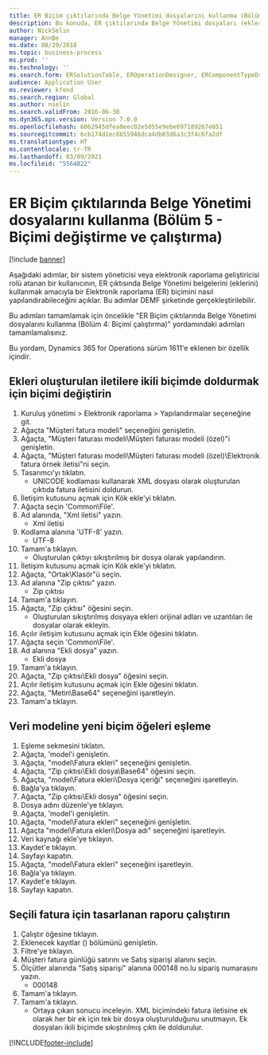 ```yaml
---
title: ER Biçim çıktılarında Belge Yönetimi dosyalarını kullanma (Bölüm 5 - Biçimi değiştirme ve çalıştırma)
description: Bu konuda, ER çıktılarında Belge Yönetimi dosyaları (ekler) kullanmak üzere Elektronik raporlama (ER) biçiminin nasıl yapılandırılacağı açıklanmaktadır. (5. Bölüm)
author: NickSelin
manager: AnnBe
ms.date: 08/29/2018
ms.topic: business-process
ms.prod: ''
ms.technology: ''
ms.search.form: ERSolutionTable, EROperationDesigner, ERComponentTypeDropDialog, ERExpressionDesignerFormula, SysQueryForm
audience: Application User
ms.reviewer: kfend
ms.search.region: Global
ms.author: nselin
ms.search.validFrom: 2016-06-30
ms.dyn365.ops.version: Version 7.0.0
ms.openlocfilehash: 6062945dfea0eec02e5055e9ebe697189267e051
ms.sourcegitcommit: 6cb174d1ec8b55946dca4db03d6a3c3f4c6fa2df
ms.translationtype: HT
ms.contentlocale: tr-TR
ms.lasthandoff: 03/09/2021
ms.locfileid: "5564822"
---
```

# <a name="er-use-document-management-files-in-format-outputs-part-5---modify-and-run-format"></a>ER Biçim çıktılarında Belge Yönetimi dosyalarını kullanma (Bölüm 5 - Biçimi değiştirme ve çalıştırma)

[!include [banner](../../includes/banner.md)]

Aşağıdaki adımlar, bir sistem yöneticisi veya elektronik raporlama geliştiricisi rolü atanan bir kullanıcının, ER çıktısında Belge Yönetimi belgelerini (eklerini) kullanmak amacıyla bir Elektronik raporlama (ER) biçimini nasıl yapılandırabileceğini açıklar. Bu adımlar DEMF şirketinde gerçekleştirilebilir.

Bu adımları tamamlamak için öncelikle "ER Biçim çıktılarında Belge Yönetimi dosyalarını kullanma (Bölüm 4: Biçimi çalıştırma)" yordamındaki adımları tamamlamalısınız.

Bu yordam, Dynamics 365 for Operations sürüm 1611'e eklenen bir özellik içindir.


## <a name="modify-the-format-to-populate-attachments-into-generating-messages-in-binary-format"></a>Ekleri oluşturulan iletilere ikili biçimde doldurmak için biçimi değiştirin
1. Kuruluş yönetimi > Elektronik raporlama > Yapılandırmalar seçeneğine git.
2. Ağaçta "Müşteri fatura modeli" seçeneğini genişletin.
3. Ağaçta, "Müşteri faturası modeli\Müşteri faturası modeli (özel)"i genişletin.
4. Ağaçta, "Müşteri faturası modeli\Müşteri faturası modeli (özel)\Elektronik fatura örnek iletisi"ni seçin.
5. Tasarımcı'yı tıklatın.
    * UNICODE kodlaması kullanarak XML dosyası olarak oluşturulan çıktıda fatura iletisini doldurun.  
6. İletişim kutusunu açmak için Kök ekle'yi tıklatın.
7. Ağaçta seçin 'Common\File'.
8. Ad alanında, "Xml iletisi" yazın.
    * Xml iletisi  
9. Kodlama alanına 'UTF-8' yazın.
    * UTF-8  
10. Tamam'a tıklayın.
    * Oluşturulan çıktıyı sıkıştırılmış bir dosya olarak yapılandırın.  
11. İletişim kutusunu açmak için Kök ekle'yi tıklatın.
12. Ağaçta, "Ortak\Klasör"ü seçin.
13. Ad alanına "Zip çıktısı" yazın.
    * Zip çıktısı  
14. Tamam'a tıklayın.
15. Ağaçta, "Zip çıktısı" öğesini seçin.
    * Oluşturulan sıkıştırılmış dosyaya ekleri orijinal adları ve uzantıları ile dosyalar olarak ekleyin.  
16. Açılır iletişim kutusunu açmak için Ekle öğesini tıklatın.
17. Ağaçta seçin 'Common\File'.
18. Ad alanına "Ekli dosya" yazın.
    * Ekli dosya  
19. Tamam'a tıklayın.
20. Ağaçta, "Zip çıktısı\Ekli dosya" öğesini seçin.
21. Açılır iletişim kutusunu açmak için Ekle öğesini tıklatın.
22. Ağaçta, "Metin\Base64" seçeneğini işaretleyin.
23. Tamam'a tıklayın.

## <a name="map-new-format-elements-to-data-model"></a>Veri modeline yeni biçim öğeleri eşleme
1. Eşleme sekmesini tıklatın.
2. Ağaçta, 'model'i genişletin.
3. Ağaçta, "model\Fatura ekleri" seçeneğini genişletin.
4. Ağaçta, "Zip çıktısı\Ekli dosya\Base64" öğesini seçin.
5. Ağaçta, "model\Fatura ekleri\Dosya içeriği" seçeneğini işaretleyin.
6. Bağla'ya tıklayın.
7. Ağaçta, "Zip çıktısı\Ekli dosya" öğesini seçin.
8. Dosya adını düzenle'ye tıklayın.
9. Ağaçta, 'model'i genişletin.
10. Ağaçta, "model\Fatura ekleri" seçeneğini genişletin.
11. Ağaçta "model\Fatura ekleri\Dosya adı" seçeneğini işaretleyin.
12. Veri kaynağı ekle'ye tıklayın.
13. Kaydet'e tıklayın.
14. Sayfayı kapatın.
15. Ağaçta, "model\Fatura ekleri" seçeneğini işaretleyin.
16. Bağla'ya tıklayın.
17. Kaydet'e tıklayın.
18. Sayfayı kapatın.

## <a name="run-the-designed-report-for-the-selected-invoice"></a>Seçili fatura için tasarlanan raporu çalıştırın
1. Çalıştır öğesine tıklayın.
2. Eklenecek kayıtlar () bölümünü genişletin.
3. Filtre'ye tıklayın.
4. Müşteri fatura günlüğü satırını ve Satış siparişi alanını seçin.
5. Ölçütler alanında "Satış siparişi" alanına 000148 no.lu sipariş numarasını yazın.
    * 000148  
6. Tamam'a tıklayın.
7. Tamam'a tıklayın.
    * Ortaya çıkan sonucu inceleyin. XML biçimindeki fatura iletisine ek olarak her bir ek için tek bir dosya oluşturulduğunu unutmayın. Ek dosyaları ikili biçimde sıkıştırılmış çıktı ile doldurulur.  



[!INCLUDE[footer-include](../../../../includes/footer-banner.md)]